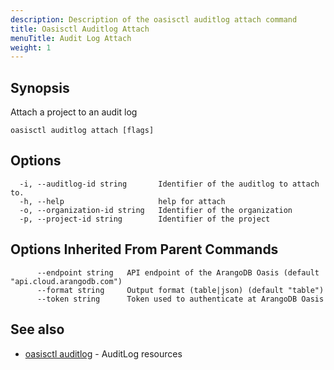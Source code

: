 ```yaml
---
description: Description of the oasisctl auditlog attach command
title: Oasisctl Auditlog Attach
menuTitle: Audit Log Attach
weight: 1
---
```

## Synopsis
Attach a project to an audit log

```
oasisctl auditlog attach [flags]
```

## Options
```
  -i, --auditlog-id string       Identifier of the auditlog to attach to.
  -h, --help                     help for attach
  -o, --organization-id string   Identifier of the organization
  -p, --project-id string        Identifier of the project
```

## Options Inherited From Parent Commands
```
      --endpoint string   API endpoint of the ArangoDB Oasis (default "api.cloud.arangodb.com")
      --format string     Output format (table|json) (default "table")
      --token string      Token used to authenticate at ArangoDB Oasis
```

## See also
* [oasisctl auditlog](_index.md)	 - AuditLog resources

